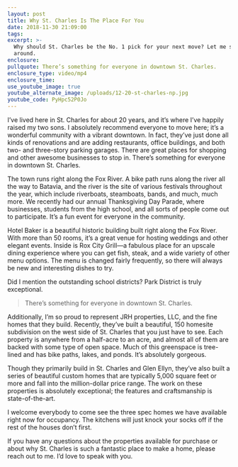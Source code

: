 ```yaml
---
layout: post
title: Why St. Charles Is The Place For You
date: 2018-11-30 21:09:00
tags:
excerpt: >-
  Why should St. Charles be the No. 1 pick for your next move? Let me show you
  around.
enclosure:
pullquote: There’s something for everyone in downtown St. Charles.
enclosure_type: video/mp4
enclosure_time:
use_youtube_image: true
youtube_alternate_image: /uploads/12-20-st-charles-np.jpg
youtube_code: PyHpc52P0Jo
---
```


I’ve lived here in St. Charles for about 20 years, and it’s where I’ve happily raised my two sons. I absolutely recommend everyone to move here; it’s a wonderful community with a vibrant downtown. In fact, they’ve just done all kinds of renovations and are adding restaurants, office buildings, and both two- and three-story parking garages. There are great places for shopping and other awesome businesses to stop in. There’s something for everyone in downtown St. Charles.

The town runs right along the Fox River. A bike path runs along the river all the way to Batavia, and the river is the site of various festivals throughout the year, which include riverboats, steamboats, bands, and much, much more. We recently had our annual Thanksgiving Day Parade, where businesses, students from the high school, and all sorts of people come out to participate. It’s a fun event for everyone in the community.

Hotel Baker is a beautiful historic building built right along the Fox River. With more than 50 rooms, it’s a great venue for hosting weddings and other elegant events. Inside is Rox City Grill—a fabulous place for an upscale dining experience where you can get fish, steak, and a wide variety of other menu options. The menu is changed fairly frequently, so there will always be new and interesting dishes to try.

Did I mention the outstanding school districts? Park District is truly exceptional.

> There’s something for everyone in downtown St. Charles.

Additionally, I’m so proud to represent JRH properties, LLC, and the fine homes that they build. Recently, they’ve built a beautiful, 150 homesite subdivision on the west side of St. Charles that you just have to see. Each property is anywhere from a half-acre to an acre, and almost all of them are backed with some type of open space. Much of this greenspace is tree-lined and has bike paths, lakes, and ponds. It’s absolutely gorgeous.

Though they primarily build in St. Charles and Glen Ellyn, they’ve also built a series of beautiful custom homes that are typically 5,000 square feet or more and fall into the million-dollar price range. The work on these properties is absolutely exceptional; the features and craftsmanship is state-of-the-art.

I welcome everybody to come see the three spec homes we have available right now for occupancy. The kitchens will just knock your socks off if the rest of the houses don’t first.

If you have any questions about the properties available for purchase or about why St. Charles is such a fantastic place to make a home, please reach out to me. I’d love to speak with you.<br>&nbsp;
